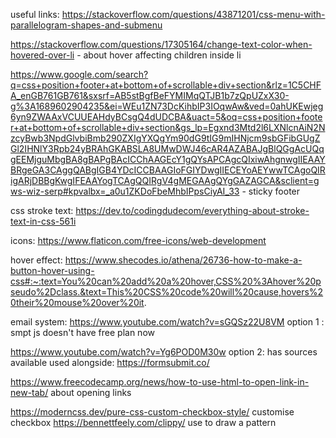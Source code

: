 useful links:
https://stackoverflow.com/questions/43871201/css-menu-with-parallelogram-shapes-and-submenu

https://stackoverflow.com/questions/17305164/change-text-color-when-hovered-over-li - about hover affecting children inside li

https://www.google.com/search?q=css+position+footer+at+bottom+of+scrollable+div+section&rlz=1C5CHFA_enGB761GB761&sxsrf=AB5stBgfBeFYMIMqQTJB1b7zQpUZxX30-g%3A1689602904235&ei=WEu1ZN73DcKihbIP3IOqwAw&ved=0ahUKEwjeg6yn9ZWAAxVCUUEAHdyBCsgQ4dUDCBA&uact=5&oq=css+position+footer+at+bottom+of+scrollable+div+section&gs_lp=Egxnd3Mtd2l6LXNlcnAiN2NzcyBwb3NpdGlvbiBmb290ZXIgYXQgYm90dG9tIG9mIHNjcm9sbGFibGUgZGl2IHNlY3Rpb24yBRAhGKABSLA8UMwDWJ46cAR4AZABAJgBlQGgAcUQqgEEMjguMbgBA8gBAPgBAcICChAAGEcY1gQYsAPCAgcQIxiwAhgnwgIIEAAYBRgeGA3CAggQABgIGB4YDcICCBAAGIoFGIYDwgIIECEYoAEYwwTCAgoQIRigARjDBBgKwgIFEAAYogTCAgQQIRgV4gMEGAAgQYgGAZAGCA&sclient=gws-wiz-serp#kpvalbx=_a0u1ZKDoFbeMhbIPpsCiyAI_33 - sticky footer


css stroke text:
https://dev.to/codingdudecom/everything-about-stroke-text-in-css-561i 

icons:
https://www.flaticon.com/free-icons/web-development

hover effect: https://www.shecodes.io/athena/26736-how-to-make-a-button-hover-using-css#:~:text=You%20can%20add%20a%20hover,CSS%20%3Ahover%20pseudo%2Dclass.&text=This%20CSS%20code%20will%20cause,hovers%20their%20mouse%20over%20it.


email system:
https://www.youtube.com/watch?v=sGQSz22U8VM option 1 : smpt js doesn't have free plan now

https://www.youtube.com/watch?v=Yg6POD0M30w option 2: has sources available
used alongside: https://formsubmit.co/ 


https://www.freecodecamp.org/news/how-to-use-html-to-open-link-in-new-tab/ about opening links


https://moderncss.dev/pure-css-custom-checkbox-style/ customise checkbox
https://bennettfeely.com/clippy/ use to draw a pattern